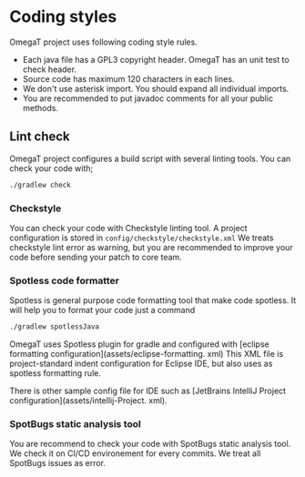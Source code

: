 # Coding styles

OmegaT project uses following coding style rules.

* Each java file has a GPL3 copyright header. OmegaT has an unit test to check header.
* Source code has maximum 120 characters in each lines.
* We don't use asterisk import. You should expand all individual imports.
* You are recommended to put javadoc comments for all your public methods.

## Lint check

OmegaT project configures a build script with several linting tools.
You can check your code with;

```bash
./gradlew check
```

### Checkstyle

You can check your code with Checkstyle linting tool.
A project configuration is stored in `config/checkstyle/checkstyle.xml`
We treats checkstyle lint error as warning, but you are recommended to
improve your code before sending your patch to core team.

### Spotless code formatter

Spotless is general purpose code formatting tool that make code spotless.
It will help you to format your code just a command

```bash
./gradlew spotlessJava
```

OmegaT uses Spotless plugin for gradle and configured with [eclipse formatting configuration](assets/eclipse-formatting.
xml)
This XML file is project-standard indent configuration for Eclipse IDE, but also uses as spotless formatting rule.

There is other sample config file for IDE such as [JetBrains IntelliJ Project configuration](assets/intellij-Project.
xml).

### SpotBugs static analysis tool

You are recommend to check your code with SpotBugs static analysis tool.
We check it on CI/CD environement for every commits.
We treat all SpotBugs issues as error.


